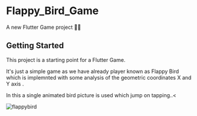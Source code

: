 # Flappy_Bird_Game

A new Flutter Game project 👨‍💻

## Getting Started

This project is a starting point for a Flutter Game.

It's just a simple game as we have already player known as Flappy Bird which is implemnted with some analysis of the geometric  coordinates X and Y axis .

In this a single animated bird picture is used which jump on tapping..<



![flappybird](https://user-images.githubusercontent.com/105273927/185201675-aac1494e-cc46-4620-abce-5dedc938af6a.png)
